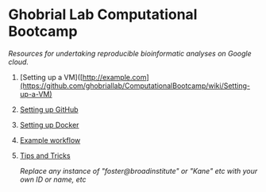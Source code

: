# Ghobrial Lab Computational Bootcamp

_Resources for undertaking reproducible bioinformatic analyses on Google cloud._

1. [Setting up a VM]([http://example.com](https://github.com/ghobriallab/ComputationalBootcamp/wiki/Setting-up-a-VM)
2. [Setting up GitHub](https://github.com/ghobriallab/ComputationalBootcamp/wiki/Setting-up-GitHub)
3. [Setting up Docker](https://github.com/ghobriallab/ComputationalBootcamp/wiki/Setting-up-Docker)
4. [Example workflow](https://github.com/ghobriallab/ComputationalBootcamp/wiki/Example‐workflow)
5. [Tips and Tricks](https://github.com/ghobriallab/ComputationalBootcamp/wiki/Tips-and-tricks)

   _Replace any instance of "foster@broadinstitute" or "Kane" etc with your own ID or name, etc_
